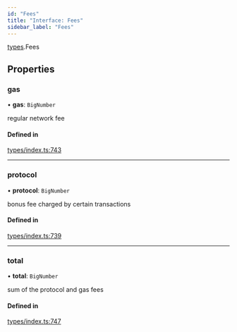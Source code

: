 ```yaml
---
id: "Fees"
title: "Interface: Fees"
sidebar_label: "Fees"
---
```


[types](../../../modules/Types/Types.md).Fees

## Properties

### gas

• **gas**: `BigNumber`

regular network fee

#### Defined in

[types/index.ts:743](https://github.com/PolymeshAssociation/polymesh-sdk/blob/31fdce23/src/types/index.ts#L743)

___

### protocol

• **protocol**: `BigNumber`

bonus fee charged by certain transactions

#### Defined in

[types/index.ts:739](https://github.com/PolymeshAssociation/polymesh-sdk/blob/31fdce23/src/types/index.ts#L739)

___

### total

• **total**: `BigNumber`

sum of the protocol and gas fees

#### Defined in

[types/index.ts:747](https://github.com/PolymeshAssociation/polymesh-sdk/blob/31fdce23/src/types/index.ts#L747)

